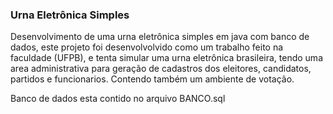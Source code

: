 ### Urna Eletrônica Simples ###
Desenvolvimento de uma urna eletrônica simples em java com banco de dados, este projeto foi desenvolvolvido como um trabalho feito na faculdade (UFPB), e tenta simular uma urna eletrônica brasileira, tendo uma area administrativa para geração de cadastros dos eleitores, candidatos, partidos e funcionarios. Contendo também um ambiente de votação.

Banco de dados esta contido no arquivo BANCO.sql
